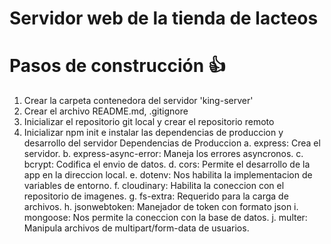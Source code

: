 # Servidor web de la tienda de lacteos

# Pasos de construcción 👍
1. Crear la carpeta contenedora del servidor 'king-server'
2. Crear el archivo README.md, .gitignore
3. Inicializar el repositorio git local y crear el repositorio remoto
4. Inicializar npm init e instalar las dependencias de produccion y desarrollo del servidor
    Dependencias de Produccion
    a. express: Crea el servidor.
    b. express-async-error: Maneja los errores asyncronos.
    c. bcrypt: Codifica el envio de datos.
    d. cors: Permite el desarrollo de la app en la direccion local.
    e. dotenv: Nos habilita la implementacion de variables de entorno.
    f. cloudinary: Habilita la coneccion con el repositorio de imagenes.
    g. fs-extra: Requerido para la carga de archivos.
    h. jsonwebtoken: Manejador de token con formato json
    i. mongoose: Nos permite la coneccion con la base de datos.
    j. multer: Manipula archivos de multipart/form-data de usuarios.
